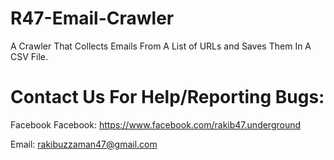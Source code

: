 # R47-Email-Crawler
A Crawler That Collects Emails From A List of URLs and Saves Them In A CSV File.



# Contact Us For Help/Reporting Bugs:
Facebook Facebook: https://www.facebook.com/rakib47.underground

Email: rakibuzzaman47@gmail.com
